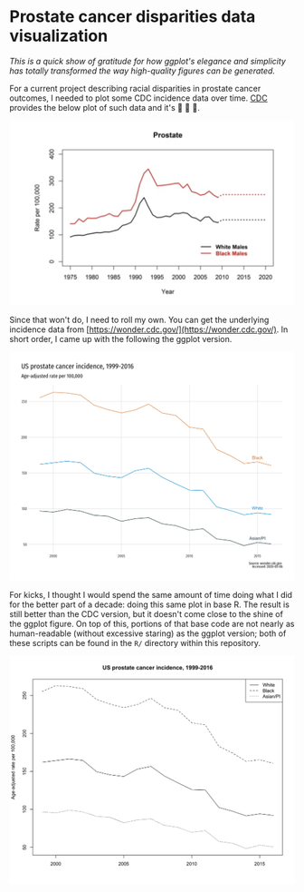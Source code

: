 Prostate cancer disparities data visualization
=====================

_This is a quick show of gratitude for how ggplot's elegance and simplicity has totally transformed the way high-quality figures can be generated._

For a current project describing racial disparities in prostate cancer outcomes, I needed to plot some CDC incidence data over time. [CDC](https://www.cdc.gov/cancer/dcpc/research/articles/cancer_2020_incidence.htm) provides the below plot of such data and it's :grimacing: :grimacing: :grimacing:.

![](plots/cdc-site-plot.png)

Since that won't do, I need to roll my own. You can get the underlying incidence data from [https://wonder.cdc.gov/](https://wonder.cdc.gov/). In short order, I came up with the following the ggplot version.

![](plots/gg-incidence.png)

For kicks, I thought I would spend the same amount of time doing what I did for the better part of a decade: doing this same plot in base R. The result is still better than the CDC version, but it doesn't come close to the shine of the ggplot figure. On top of this, portions of that base code are not nearly as human-readable (without excessive staring) as the ggplot version; both of these scripts can be found in the `R/` directory within this repository.

![](plots/base-plot.png)
